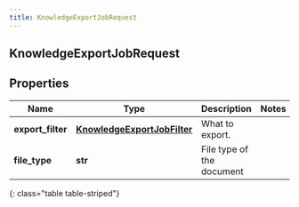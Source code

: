 ```yaml
---
title: KnowledgeExportJobRequest
---
```

## KnowledgeExportJobRequest

## Properties

|Name | Type | Description | Notes|
|------------ | ------------- | ------------- | -------------|
| **export_filter** | [**KnowledgeExportJobFilter**](KnowledgeExportJobFilter.html) | What to export. | |
| **file_type** | **str** | File type of the document | |
{: class="table table-striped"}


